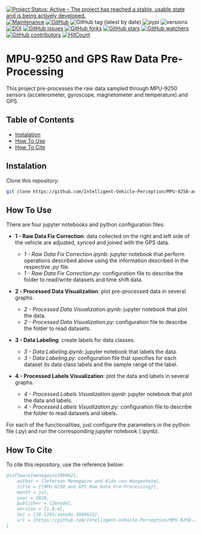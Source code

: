 [![Project Status: Active – The project has reached a stable, usable state and is being actively developed.](https://img.shields.io/badge/Project_Status-Active-green?style=flat-square&color=success)](https://github.com/Intelligent-Vehicle-Perception/MPU-9250-and-GPS-Raw-Data-Pre-Processing)
[![Maintenance](https://img.shields.io/badge/Maintained%3F-yes-green.svg?style=flat-square&color=success)](https://github.com/Intelligent-Vehicle-Perception/MPU-9250-and-GPS-Raw-Data-Pre-Processing)
[![GitHub](https://img.shields.io/github/license/Intelligent-Vehicle-Perception/MPU-9250-and-GPS-Raw-Data-Pre-Processing?style=flat-square&color=success)](LICENSE)
![GitHub tag (latest by date)](https://img.shields.io/github/v/tag/Intelligent-Vehicle-Perception/MPU-9250-and-GPS-Raw-Data-Pre-Processing?style=flat-square) 
![pypi](https://img.shields.io/pypi/v/pybadges.svg?style=flat-square)
![versions](https://img.shields.io/pypi/pyversions/pybadges.svg?style=flat-square)
[![DOI](https://img.shields.io/badge/DOI-10.5281%2Fzenodo.3960621-blue?style=flat-square)](https://doi.org/10.5281/zenodo.3960621)
[![GitHub issues](https://img.shields.io/github/issues/Intelligent-Vehicle-Perception/MPU-9250-and-GPS-Raw-Data-Pre-Processing?style=flat-square)](https://github.com/Intelligent-Vehicle-Perception/MPU-9250-and-GPS-Raw-Data-Pre-Processing/issues)
[![GitHub forks](https://img.shields.io/github/forks/Intelligent-Vehicle-Perception/MPU-9250-and-GPS-Raw-Data-Pre-Processing?style=flat-square)](https://github.com/Intelligent-Vehicle-Perception/MPU-9250-and-GPS-Raw-Data-Pre-Processing/network/members)
[![GitHub stars](https://img.shields.io/github/stars/Intelligent-Vehicle-Perception/MPU-9250-and-GPS-Raw-Data-Pre-Processing?style=flat-square)](https://github.com/Intelligent-Vehicle-Perception/MPU-9250-and-GPS-Raw-Data-Pre-Processing/stargazers)
[![GitHub watchers](https://img.shields.io/github/watchers/Intelligent-Vehicle-Perception/MPU-9250-and-GPS-Raw-Data-Pre-Processing?style=flat-square)](https://github.com/Intelligent-Vehicle-Perception/MPU-9250-and-GPS-Raw-Data-Pre-Processing/watchers)
[![GitHub contributors](https://img.shields.io/github/contributors/Intelligent-Vehicle-Perception/MPU-9250-and-GPS-Raw-Data-Pre-Processing?style=flat-square&color=success)](https://github.com/Intelligent-Vehicle-Perception/MPU-9250-and-GPS-Raw-Data-Pre-Processing/graphs/contributors/)
[![HitCount](http://hits.dwyl.io/Intelligent-Vehicle-Perception/MPU-9250-and-GPS-Raw-Data-Pre-Processing/badges.svg)](https://github.com/Intelligent-Vehicle-Perception/MPU-9250-and-GPS-Raw-Data-Pre-Processing)

# MPU-9250 and GPS Raw Data Pre-Processing

This project pre-processes the raw data sampled through MPU-9250 sensors (accelerometer, gyroscope, magnetometer and temperature) and GPS.

## Table of Contents
- [Instalation](#Instalation)
- [How To Use](#How-To-Use)
- [How To Cite](#How-To-Cite)

## Instalation
 
Clone this repository:

```bash
git clone https://github.com/Intelligent-Vehicle-Perception/MPU-9250-and-GPS-Raw-Data-Pre-Processing.git
```

## How To Use

There are four jupyter notebooks and python configuration files:

- **1 - Raw Data Fix Correction**: data collected on the right and left side of the vehicle are adjusted, synced and joined with the GPS data.
    - *1 - Raw Data Fix Correction.ipynb*: jupyter notebook that perform operations described above using the information described in the respective *.py* file.
    - *1 - Raw Data Fix Correction.py*: configuration file to describe the folder to read/write datasets and time shift data.

- **2 - Processed Data Visualization**: plot pre-processed data in several graphs.
    - *2 - Processed Data Visualization.ipynb*: jupyter notebook that plot the data.
    - *2 - Processed Data Visualization.py*: configuration file to describe the folder to read datasets.

- **3 - Data Labeling**: create labels for data classes.
    - *3 - Data Labeling.ipynb*: jupyter notebook that labels the data.
    - *3 - Data Labeling.py*: configuration file that specifies for each dataset its data class labels and the sample range of the label.

- **4 - Processed Labels Visualization**: plot the data and labels in several graphs.
    - *4 - Processed Labels Visualization.ipynb*: jupyter notebook that plot the data and labels.
    - *4 - Processed Labels Visualization.py*: configuration file to describe the folder to read datasets and labels.

For each of the functionalities, just configure the parameters in the python file (.py) and run the corresponding jupyter notebook (.ipynb).

## How To Cite

To cite this repository, use the reference below:

```bibtex
@software{menegazzo3960621,
    author = {Jeferson Menegazzo and Aldo von Wangenheim},
    title = {{MPU-9250 and GPS Raw Data Pre-Processing}},
    month = jul,
    year = 2020,
    publisher = {Zenodo},
    version = {1.0.4},
    doi = {10.5281/zenodo.3960621},
    url = {https://github.com/Intelligent-Vehicle-Perception/MPU-9250-and-GPS-Raw-Data-Pre-Processing}
}
```
